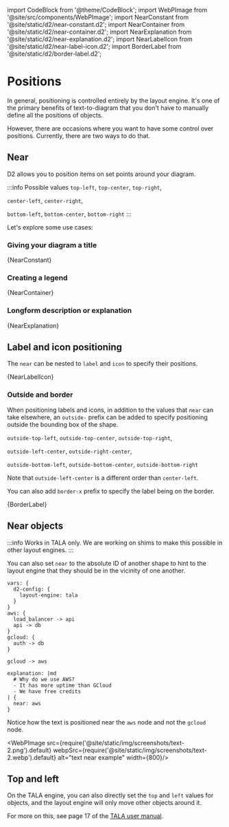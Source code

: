 import CodeBlock from '@theme/CodeBlock';
import WebPImage from '@site/src/components/WebPImage';
import NearConstant from '@site/static/d2/near-constant.d2';
import NearContainer from '@site/static/d2/near-container.d2';
import NearExplanation from '@site/static/d2/near-explanation.d2';
import NearLabelIcon from '@site/static/d2/near-label-icon.d2';
import BorderLabel from '@site/static/d2/border-label.d2';

# Positions

In general, positioning is controlled entirely by the layout engine. It's one of the
primary benefits of text-to-diagram that you don't have to manually define all the
positions of objects.

However, there are occasions where you want to have some control over positions.
Currently, there are two ways to do that.

## Near

D2 allows you to position items on set points around your diagram.

:::info Possible values
`top-left`, `top-center`, `top-right`,

`center-left`, `center-right`,

`bottom-left`, `bottom-center`, `bottom-right`
:::

Let's explore some use cases:

### Giving your diagram a title

<CodeBlock className="language-d2">
    {NearConstant}
</CodeBlock>

<div className="embedSVG" dangerouslySetInnerHTML={{__html: require('@site/static/img/generated/near-constant.svg2')}}></div>

### Creating a legend

<CodeBlock className="language-d2">
    {NearContainer}
</CodeBlock>

<div className="embedSVG" dangerouslySetInnerHTML={{__html: require('@site/static/img/generated/near-container.svg2')}}></div>

### Longform description or explanation

<CodeBlock className="language-d2">
    {NearExplanation}
</CodeBlock>

<div className="embedSVG" dangerouslySetInnerHTML={{__html: require('@site/static/img/generated/near-explanation.svg2')}}></div>

## Label and icon positioning

The `near` can be nested to `label` and `icon` to specify their positions.

<CodeBlock className="language-d2">
    {NearLabelIcon}
</CodeBlock>

<div className="embedSVG" dangerouslySetInnerHTML={{__html: require('@site/static/img/generated/near-label-icon.svg2')}}></div>

### Outside and border

When positioning labels and icons, in addition to the values that `near` can take
elsewhere, an `outside-` prefix can be added to specify positioning outside the bounding
box of the shape.

`outside-top-left`, `outside-top-center`, `outside-top-right`,

`outside-left-center`, `outside-right-center`,

`outside-bottom-left`, `outside-bottom-center`, `outside-bottom-right`


Note that `outside-left-center` is a different order than `center-left`.

You can also add `border-x` prefix to specify the label being on the border.

<CodeBlock className="language-d2">
    {BorderLabel}
</CodeBlock>

<div className="embedSVG" dangerouslySetInnerHTML={{__html: require('@site/static/img/generated/border-label.svg2')}}></div>

## Near objects

:::info
Works in TALA only. We are working on shims to make this possible in other layout engines.
:::

You can also set `near` to the absolute ID of another shape to hint to the layout engine
that they should be in the vicinity of one another.

```d2
vars: {
  d2-config: {
    layout-engine: tala
  }
}
aws: {
  load_balancer -> api
  api -> db
}
gcloud: {
  auth -> db
}

gcloud -> aws

explanation: |md
  # Why do we use AWS?
  - It has more uptime than GCloud
  - We have free credits
| {
  near: aws
}
```

Notice how the text is positioned near the `aws` node and not the `gcloud` node.

<WebPImage src={require('@site/static/img/screenshots/text-2.png').default} webpSrc={require('@site/static/img/screenshots/text-2.webp').default} alt="text near example" width={800}/>

## Top and left

On the TALA engine, you can also directly set the `top` and `left` values for objects, and
the layout engine will only move other objects around it.

For more on this, see page 17 of the [TALA user
manual](https://github.com/terrastruct/TALA/blob/master/TALA_User_Manual.pdf).
